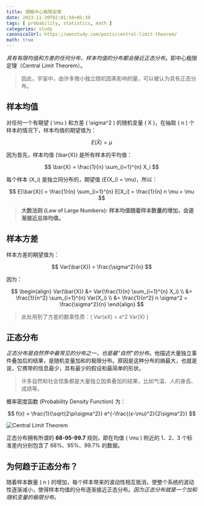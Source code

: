 ```yaml
---
title: 理解中心极限定理
date: 2023-11-30T02:01:58+05:30
tags: [ probability, statistics, math ]
categories: study
canonicalUrl: https://wenstudy.com/posts/central-limit-theorem/
math: true
---
```


_具有有限均值和方差的任何分布，样本均值的分布都会接近正态分布_。即中心极限定理（Central Limit Theorem）。

> 因此，宇宙中，由许多微小独立随机因素影响的量，可以被认为具有正态分布。

<!--more-->

## 样本均值
对任何一个有期望 \( \mu \) 和方差 \( \sigma^2 \) 的随机变量 \( X \)，在抽取 \( n \) 个样本的情况下，样本均值的期望值为：

$$
E(\bar{X}) = \mu
$$

因为首先，样本均值 \(\bar{X}\) 是所有样本的平均值：

$$
\bar{X} = \frac{1}{n} \sum_{i=1}^{n} X_i
$$

每个样本 \(X_i\) 是独立同分布的，期望值 \(E(X_i) = \mu\)，所以：

$$
E[\bar{X}] = \frac{1}{n} \sum_{i=1}^{n} E[X_i] = \frac{1}{n} n \mu = \mu
$$

> **大数法则 (Law of Large Numbers): 样本均值随着样本数量的增加，会逐渐接近总体均值。**

## 样本方差
样本方差的期望值为：

$$
Var(\bar{X}) = \frac{\sigma^2}{n}
$$

因为：

$$
\begin{align}
Var(\bar{X}) &= Var(\frac{1}{n} \sum_{i=1}^{n} X_i) \\
&= \frac{1}{n^2} \sum_{i=1}^{n} Var(X_i)  \\
&= \frac{1}{n^2} n \sigma^2 = \frac{\sigma^2}{n}
\end{align}
$$

> 此处用到了方差的数乘性质：\( Var(aX) = a^2 Var(X) \)


## 正态分布

_正态分布是自然界中最常见的分布之一，也是最“自然”的分布_。他描述大量独立事件叠加后的结果，是随机变量加和的极限分布。原因是这种分布的熵最大，也就是说，它携带的信息最少，具有最少的假设和最简单的形状。

> 许多自然和社会现象都是大量独立因素叠加的结果，比如气温、人的身高、成绩等。

概率密度函数 (Probability Density Function) 为：

$$
f(x) = \frac{1}{\sqrt{2\pi\sigma^2}} e^{-\frac{(x-\mu)^2}{2\sigma^2}}
$$

![Central Limit Theorem](/images/central-limit-theorem/normal-distribution.png)

正态分布拥有所谓的 **68-95-99.7** 规则，即在均值 \( \mu \) 附近的 1、2、3 个标准差内分别包含了 68%、95%、99.7% 的数据。

## 为何趋于正态分布？

随着样本数量 \( n \) 的增加，每个样本带来的波动性相互抵消，使整个系统的波动性逐渐减小，使得样本均值的分布逐渐接近正态分布。_因为正态分布就是一个加和随机变量的极限分布。_
